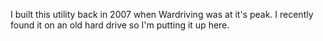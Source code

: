 I built this utility back in 2007 when Wardriving was at it's peak. I recently found it on an old hard drive so I'm putting it up here.
